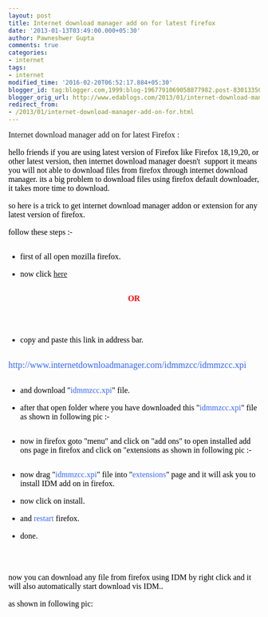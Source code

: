 ```yaml
---
layout: post
title: Internet download manager add on for latest firefox
date: '2013-01-13T03:49:00.000+05:30'
author: Pawneshwer Gupta
comments: true
categories:
- internet
tags:
- internet
modified_time: '2016-02-20T06:52:17.884+05:30'
blogger_id: tag:blogger.com,1999:blog-1967791069058877982.post-8301335047332562761
blogger_orig_url: http://www.edablogs.com/2013/01/internet-download-manager-add-on-for.html
redirect_from:
- /2013/01/internet-download-manager-add-on-for.html
---
```


<div dir="ltr" style="text-align: left;" trbidi="on"><span style="font-family: &quot;verdana&quot; , &quot;geneva&quot;; font-size: medium;">Internet download manager add on for latest Firefox :</span><br /><br /><span style="color: black; font-family: &quot;verdana&quot; , &quot;geneva&quot;; font-size: medium;">hello friends if you are using latest version of Firefox like Firefox 18,19,20, or other latest version, then internet download manager doesn't&nbsp; support it means you will not able to download files from firefox through internet download manager. its a big problem to download files using firefox default downloader, it takes more time to download.</span><br /><br /><span style="color: black; font-family: &quot;verdana&quot; , &quot;geneva&quot;; font-size: medium;">so here is a trick to get internet download manager addon or extension for any latest version of firefox.</span><br /><br /><span style="color: black; font-family: &quot;verdana&quot; , &quot;geneva&quot;; font-size: medium;">follow these steps :-</span><br /><ul><br /><li><span style="color: black; font-family: &quot;verdana&quot; , &quot;geneva&quot;; font-size: medium;">first of all open mozilla firefox.</span></li><br /><li><span style="font-family: &quot;verdana&quot; , &quot;geneva&quot;; font-size: medium;"><span style="color: black;">now click</span> <a href="http://www.internetdownloadmanager.com/idmmzcc/idmmzcc.xpi" target="_blank" title="IDM add on">here</a></span></li></ul><br /><div style="text-align: center;"><span style="color: red;"><b><span style="font-family: &quot;verdana&quot; , &quot;geneva&quot;; font-size: medium;">OR</span></b></span></div><br /><br /><ul><br /><li><span style="color: black; font-family: &quot;verdana&quot; , &quot;geneva&quot;; font-size: medium;">copy and paste this link in address bar.</span></li></ul><br /><span style="color: #3366ff; font-family: &quot;verdana&quot; , &quot;geneva&quot;; font-size: large;">http://www.internetdownloadmanager.com/idmmzcc/idmmzcc.xpi</span><br /><ul><br /><li><span style="color: black; font-family: &quot;verdana&quot; , &quot;geneva&quot;; font-size: medium;">and download "<span style="color: #3366ff;">idmmzcc.xpi</span>" file.</span></li><br /><li><span style="color: black; font-family: &quot;verdana&quot; , &quot;geneva&quot;; font-size: medium;">after that open folder where you have downloaded this "<span style="color: #3366ff;">idmmzcc.xpi</span>" file as shown in following pic :-</span></li></ul><ul><br /><li><span style="color: black; font-family: &quot;verdana&quot; , &quot;geneva&quot;; font-size: medium;">now in firefox goto "menu" and click on "add ons" to open installed add ons page in firefox and click on "extensions as shown in following pic :-</span></li></ul><ul><br /><li><span style="color: black; font-family: &quot;verdana&quot; , &quot;geneva&quot;; font-size: medium;">now drag "<span style="color: #3366ff;">idmmzcc.xpi</span>" file into "<span style="color: #3366ff;">extensions</span>" page and it will ask you to install IDM add on in firefox.</span></li><br /><li><span style="color: black; font-family: &quot;verdana&quot; , &quot;geneva&quot;; font-size: medium;">now click on install.</span></li><br /><li><span style="color: black; font-family: &quot;verdana&quot; , &quot;geneva&quot;; font-size: medium;">and <span style="color: #3366ff;">restart</span> firefox.</span></li><br /><li><span style="color: black; font-family: &quot;verdana&quot; , &quot;geneva&quot;; font-size: medium;">done.</span></li></ul><br /><br /><br /><span style="color: black; font-family: &quot;verdana&quot; , &quot;geneva&quot;; font-size: medium;">now you can download any file from firefox using IDM by right click and it will also automatically start download vis IDM.. </span><br /><br /><span style="color: black; font-family: &quot;verdana&quot; , &quot;geneva&quot;; font-size: medium;">as shown in following pic:</span><br /><br /><br /><br /><br /></div>